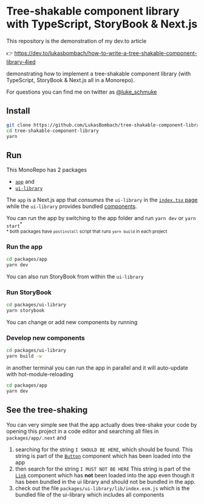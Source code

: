 # Tree-shakable component library with TypeScript, StoryBook & Next.js

This repository is the demonstration of my dev.to article

👉 https://dev.to/lukasbombach/how-to-write-a-tree-shakable-component-library-4ied

demonstrating how to implement a tree-shakable component library (with TypeScript, StoryBook & Next.js
all in a Monorepo).

For questions you can find me on twitter as [@luke_schmuke](https://twitter.com/luke_schmuke/)

## Install

```bash
git clone https://github.com/LukasBombach/tree-shakable-component-library
cd tree-shakable-component-library
yarn
```

## Run

This MonoRepo has 2 packages

- [`app`](./packages/app) and
- [`ui-library`](./packages/ui-library)

The `app` is a Next.js app that _consumes_ the `ui-library` in the [`index.tsx` page](./packages/app/pages/index.tsx) while the `ui-library` provides bundled [components](./packages/ui-library/components).

You can run the app by switching to the app folder and run `yarn dev` or `yarn start`<sup>\*</sup><br />
<sub>\* both packages have `postinstall` script that runs `yarn build` in each project</sub>

### Run the app

```bash
cd packages/app
yarn dev
```

You can also run StoryBook from within the `ui-library`

### Run StoryBook

```bash
cd packages/ui-library
yarn storybook
```

You can change or add new components by running

### Develop new components

```bash
cd packages/ui-library
yarn build -w
```

in another terminal you can run the app in parallel and it will auto-update with hot-module-reloading

```bash
cd packages/app
yarn dev
```

## See the tree-shaking

You can very simple see that the app actually does tree-shake your code by opening this project in a code
editor and searching all files in `packages/app/.next` and

1. searching for the string `I SHOULD BE HERE`, which should be found.
   This string is part of the [`Button`](./packages/ui-library/components/Button/Button.tsx) component
   which has been loaded into the app
2. then search for the string `I MUST NOT BE HERE`
   This string is part of the [`Link`](./packages/ui-library/components/Link/Link.tsx) component which has
   **not** been loaded into the app even though it has been bundled in the ui library and should not be
   bundled in the app.
3. check out the file `packages/ui-library/lib/index.esm.js` which is the bundled file of the ui-library which
   includes all components
